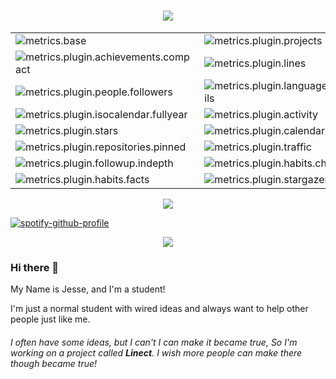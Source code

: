 <h1 align="center">
<img src="https://readme-typing-svg.demolab.com/?font=Montserrat&size=25&duration=1000&pause=1000&color=FFBF85&background=73A6FF00&center=true&vCenter=true&width=500&lines=Hiiiiiii+%5E-%5E;I%27m+Jesse!++%E2%88%A0(+%E1%90%9B+%E3%80%8D%E2%88%A0)%EF%BC%BF;Nice+to+meet+you!;Welcome+to+my+Github+profile!+(%C2%B4%E2%96%BD%EF%BD%80)">
</h1>




<table>
    <tr>
        <td><img src="https://cdn.jsdelivr.net/gh/Jesse-0x/Jesse-0x/metrics/metrics.base.svg" alt="metrics.base" /></td>
        <td><img src="https://cdn.jsdelivr.net/gh/Jesse-0x/Jesse-0x/metrics/metrics.plugin.projects.svg" alt="metrics.plugin.projects" /></td>
    </tr>
    <tr>
        <td><img src="https://cdn.jsdelivr.net/gh/Jesse-0x/Jesse-0x/metrics/metrics.plugin.achievements.compact.svg" alt="metrics.plugin.achievements.compact" /></td>
        <td><img src="https://cdn.jsdelivr.net/gh/Jesse-0x/Jesse-0x/metrics/metrics.plugin.lines.svg" alt="metrics.plugin.lines" /></td>
    </tr>
    <tr>
        <td><img src="https://cdn.jsdelivr.net/gh/Jesse-0x/Jesse-0x/metrics/metrics.plugin.people.followers.svg" alt="metrics.plugin.people.followers" /></td>
        <td><img src="https://cdn.jsdelivr.net/gh/Jesse-0x/Jesse-0x/metrics/metrics.plugin.languages.details.svg" alt="metrics.plugin.languages.details" /></td>
    </tr>
    <tr>
        <td><img src="https://cdn.jsdelivr.net/gh/Jesse-0x/Jesse-0x/metrics/metrics.plugin.isocalendar.fullyear.svg" alt="metrics.plugin.isocalendar.fullyear" /></td>
        <td><img src="https://cdn.jsdelivr.net/gh/Jesse-0x/Jesse-0x/metrics/metrics.plugin.activity.svg" alt="metrics.plugin.activity" /></td>
    </tr>
    <tr>
        <td><img src="https://cdn.jsdelivr.net/gh/Jesse-0x/Jesse-0x/metrics/metrics.plugin.stars.svg" alt="metrics.plugin.stars" /></td>
        <td><img src="https://cdn.jsdelivr.net/gh/Jesse-0x/Jesse-0x/metrics/metrics.plugin.calendar.full.svg" alt="metrics.plugin.calendar.full" /></td>
    </tr>
    <tr>
        <td><img src="https://cdn.jsdelivr.net/gh/Jesse-0x/Jesse-0x/metrics/metrics.plugin.repositories.pinned.svg" alt="metrics.plugin.repositories.pinned" /></td>
        <td><img src="https://cdn.jsdelivr.net/gh/Jesse-0x/Jesse-0x/metrics/metrics.plugin.traffic.svg" alt="metrics.plugin.traffic" /></td>
    </tr>
    <tr>
        <td><img src="https://cdn.jsdelivr.net/gh/Jesse-0x/Jesse-0x/metrics/metrics.plugin.followup.indepth.svg" alt="metrics.plugin.followup.indepth" /></td>
        <td><img src="https://cdn.jsdelivr.net/gh/Jesse-0x/Jesse-0x/metrics/metrics.plugin.habits.charts.svg" alt="metrics.plugin.habits.charts" /></td>
    </tr>
    <tr>
        <td><img src="https://cdn.jsdelivr.net/gh/Jesse-0x/Jesse-0x/metrics/metrics.plugin.habits.facts.svg" alt="metrics.plugin.habits.facts" /></td>
        <td><img src="https://cdn.jsdelivr.net/gh/Jesse-0x/Jesse-0x/metrics/metrics.plugin.stargazers.svg" alt="metrics.plugin.stargazers" /></td>

</table>





<div align="center">
    <img  src="https://komarev.com/ghpvc/?username=Jesse-0x&color=brightgreen&style=for-the-badge&label=This+is+my+profile+view+counts(%C2%B4%E2%96%BD%EF%BD%80):++++++" />
</div>

[![spotify-github-profile](https://spotify-github-profile.vercel.app/api/view?uid=5a61nsh05fqgawslcdopik1m6&cover_image=true&theme=default&show_offline=false&background_color=212121&interchange=false&bar_color=53b14f&bar_color_cover=true&interchange=true&interchange=true)](https://spotify-github-profile.vercel.app/api/view?uid=5a61nsh05fqgawslcdopik1m6&redirect=true)

<div align="center">
    <img  src="https://streak-stats.demolab.com?user=Jesse-0x&theme=dark&border_radius=5&date_format=M%20j%5B%2C%20Y%5D" />
</div>


### Hi there 👋

<!--
**jgong-whschool/jgong-whschool** is a ✨ _special_ ✨ repository because its `README.md` (this file) appears on your GitHub profile.

Here are some ideas to get you started:

- 🔭 I’m currently working on ...
- 🌱 I’m currently learning ...
- 👯 I’m looking to collaborate on ...
- 🤔 I’m looking for help with ...
- 💬 Ask me about ...
- 📫 How to reach me: ...
- 😄 Pronouns: ...
- ⚡ Fun fact: ...
-->
My Name is Jesse, and I'm a student!

I'm just a normal student with wired ideas and always want to help other people just like me.

###### I often have some ideas, but I can't  I can make it became true, So I'm working on a project called ***Linect***. I wish more people can make there though became true!

